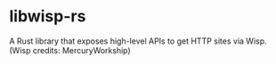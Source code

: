 # libwisp-rs
A Rust library that exposes high-level APIs to get HTTP sites via Wisp. (Wisp credits: MercuryWorkship)

